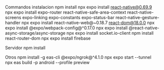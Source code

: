 
Commandos instalacion
npm install
npx expo install react-native@0.69.9
npx expo install expo-router react-native-safe-area-context react-native-screens expo-linking expo-constants expo-status-bar react-native-gesture-handler
npx expo install react-native-web@~0.18.7 react-dom@18.0.0
npx expo install @expo/webpack-config@^0.17.0
npx expo install @react-native-async-storage/async-storage
npx expo install socket.io-client
npm install react-router-dom
npx expo install firebase

Servidor
npm install

Otros
npm install -g eas-cli
@expo/ngrok@^4.1.0
npx expo start --tunnel
npx eas build -p android --profile preview